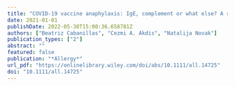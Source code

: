 ```yaml
---
title: "COVID-19 vaccine anaphylaxis: IgE, complement or what else? A reply to: “COVID-19 vaccine anaphylaxis: PEG or not?”"
date: 2021-01-01
publishDate: 2022-05-30T15:00:36.658781Z
authors: ["Beatriz Cabanillas", "Cezmi A. Akdis", "Natalija Novak"]
publication_types: ["2"]
abstract: ""
featured: false
publication: "*Allergy*"
url_pdf: "https://onlinelibrary.wiley.com/doi/abs/10.1111/all.14725"
doi: "10.1111/all.14725"
---
```


